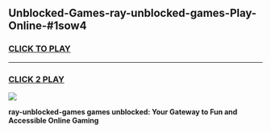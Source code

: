 
## Unblocked-Games-ray-unblocked-games-Play-Online-#1sow4
<h3>
<a href="https://premium.freeplayer.one?title=ray-unblocked-games&ref=27F">CLICK TO PLAY</a></h3>
<hr>

<h3>
<a href="https://premium.freeplayer.one?title=ray-unblocked-games&ref=27F">CLICK 2 PLAY</a>
  
</h3>

<a href="https://premium.freeplayer.one?title=ray-unblocked-games&ref=27F"><img src="https://clearcache.store/games.png"></a>


**ray-unblocked-games games unblocked: Your Gateway to Fun and Accessible Online Gaming**
